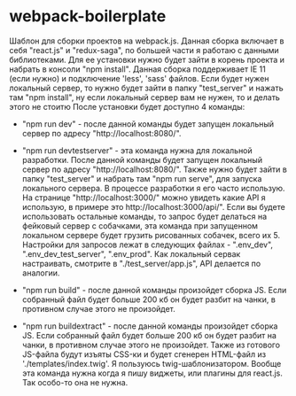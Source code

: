 # webpack-boilerplate

Шаблон для сборки проектов на webpack.js. Данная сборка включает в себя "react.js" и "redux-saga", по большей части я работаю с данными библиотеками. Для ее установки нужно будет зайти в корень проекта и набрать в консоли "npm install". Данная сборка поддерживает IE 11 (если нужно) и подключение 'less', 'sass' файлов. Если будет нужен локальный сервер, то нужно будет зайти в папку "test_server" и нажать там "npm install", ну если локальный сервер вам не нужен, то и делать этого не стоитю После установки будет доступно 4 команды:

- "npm run dev" - после данной команды будет запущен локальный сервер по адресу "http://localhost:8080/".

- "npm run devtestserver" - эта команда нужна для локальной разработки. После данной команды будет запущен локальный сервер по адресу "http://localhost:8080/". Также нужно будет зайти в папку "test_server" и набрать там "npm run serve", для запуска локального сервера. В процессе разработки я его часто использую. На странице "http://localhost:3000/" можно увидеть какие API я использую, в примере это http://localhost:3000/api/". Если вы будете использовать остальные команды, то запрос будет делаться на фейковый сервер с собачками, эта команда при запущенном локальном сервере будет грузить рисованных собачек, всего их 5. Настройки для запросов лежат в следующих файлах - ".env_dev", ".env_dev_test_server", ".env_prod". Как локальный сервак настраивать, смотрите в "./test_server/app.js", API делается по аналогии.

- "npm run build" - после данной команды произойдет сборка JS. Если собранный файл будет больше 200 кб он будет разбит на чанки, в противном случае этого не произойдет.

- "npm run buildextract" - после данной команды произойдет сборка JS. Если собранный файл будет больше 200 кб он будет разбит на чанки, в противном случае этого не произойдет. Также из готового JS-файла будут изъяты CSS-ки и будет сгенерен HTML-файл из './templates/index.twig'. Я пользуюсь twig-шаблонизатором. Вообще эта команда нужна когда я пишу виджеты, или плагины для react.js. Так особо-то она не нужна.